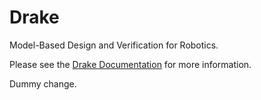 # Drake

Model-Based Design and Verification for Robotics.

Please see the [Drake Documentation](https://drake.mit.edu) for more
information.

Dummy change.